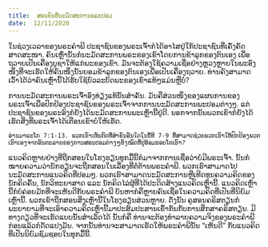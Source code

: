 ```yaml
---
title:  ສອນຄົນທີ່ນະມັດສະການພຣະປອມ
date:  12/11/2020
---
```


ໃນຊ່ວງເວລາຂອງພຣະຄຳພີ ປະຊາຊົນຂອງພຣະເຈົ້າກໍໄດ້ອາໄສຢູ່ໃກ້ປະຊາຊົນທີ່ເຄັ່ງຄັດສາດສະໜາ. ຄົນເຫຼົ່ານັ້ນກໍນະມັດສະການພຣະຂອງເຂົາໂດຍການຂ້າລູກຂອງຕົນເອງ ເພື່ອຖວາຍເປັນເຄື່ອງບູຊາໃຫ້ແກ່ພະຂອງເຂົາ. ມັນຈະຕ້ອງໃຊ້ຄວາມເຊື່ອຢ່າງຫຼວງຫຼາຍໃນພະອົງໜຶ່ງທີ່ຈະເຮັດໃຫ້ຄົນໜຶ່ງນັ້ນຍອມຂ້າລູກຂອງຕົນເອງເພື່ອເປັນເຄື່ອງຖວາຍ. ທ່ານຄົງສາມາດເວົ້າໄດ້ວ່າຄົນເຫຼົ່ານີ້ໄດ້ຮັບໃຊ້ບົວລະບັດພະຂອງເຂົາແທ້ໆແມ່ນຫຼືບໍ່?

ການນະມັດສະການພຣະເຈົ້າອົງທ່ຽງແທ້ນັ້ນສຳຄັນ. ມັນຄືສ່ວນໜຶ່ງຂອງແຜນການຂອງພຣະເຈົ້າເພື່ອປົກປ້ອງປະຊາຊົນຂອງພຣະເຈົ້າຈາກການນະມັດສະການພະປອມຕ່າງໆ. ແຕ່ປະຊາຊົນຂອງພຣະອົງກໍຍັງໄດ້ນະມັດສະການພະເຫຼົ່ານີ້ຢູ່ດີ. ນອກຈາກນັ້ນພວກເຂົາກໍຍັງໄດ້ເຮັດສິ່ງທີ່ພຣະເຈົ້າໄດ້ເຕືອນເຂົາບໍ່ໃຫ້ເຮັດ.

`ອ່ານມາຣະໂກ 7:1-13. ພວກເຂົາເຫັນກົດທີ່ສຳຄັນອັນໃດໃນຂໍ້ທີ 7-9 ທີ່ສາມາດຊ່ວຍພວກເຮົາໃຫ້ປົກປ້ອງພວກເຮົາເອງຈາກອັນຕະລາຍຂອງການສອນປອມຕ່າງໆທັງໝົດທີ່ຢູ່ອ້ອມຮອບໂຕເຮົາ?`

ແນວຄິດຫຼາຍຢ່າງທີ່ຖືກສອນໃນໂຮງຮຽນທຸກມື້ນີ້ກໍມາຈາກການເຊື່ອວ່າບໍ່ມີພຣະເຈົ້າ. ນັ້ນກໍໝາຍຄວາມວ່ານັກຮຽນຈະຖືກສອນໃນເລື່ອງທີ່ຕໍ່ຕ້ານພຣະຄຳພີ. ພວກເຮົາສາມາດໄປນະມັດສະການແນວຄິດທີ່ປອມໆ. ພວກເຮົາສາມາດນະມັດສະການຫຼືເທີດທູນຄວາມຄິດຂອງນັກຄິດຄົ້ນ, ນັກວິທະຍາສາດ ແລະ ນັກຄິດໄລ່ຜູ້ທີ່ໄດ້ປະດິດສ້າງແນວຄິດເຫຼົ່ານີ້. ແນວຄິດເຫຼົ່ານີ້ກໍບໍ່ຄ່ອຍມັກທີ່ຈະເຫັນດີກັບພຣະຄຳພີ ບັນຫາກໍຄືຫຼາຍຄົນເຊື່ອໃນຄວາມຄິດທີ່ເປັນທີ່ນິຍົມເຫຼົ່ານີ້. ພວກເຂົາຖືກສອນສິ່ງເຫຼົ່ານີ້ໃນໂຮງຮຽນສ່ວນຫຼາຍ. ດັ່ງນັ້ນ ຄູສອນຄຣິສຕຽນກໍພະຍາຍາມທີ່ຈະເອົາຄວາມຄິດເຫຼົ່ານີ້ມາປະສົມປະສານເຂົ້າກັນກັບການສຶກສາຄຣິສຕຽນ. ມີທາງດຽວທີ່ຈະເຮັດແບບນັ້ນສຳເລັດໄດ້ ນັ້ນກໍຄື ທ່ານຈະຕ້ອງທຳລາຍຄວາມຈິງຂອງພຣະຄຳພີກ່ອນແລ້ວກໍດັດແປງມັນ. ຈາກນັ້ນທ່ານຈະສາມາດເຮັດໃຫ້ພຣະຄຳພີນັ້ນ “ເຫັນດີ” ກັບແນວຄິດທີ່ເປັນນິຍົມຊົມຊອບໃນທຸກມື້ນີ້.